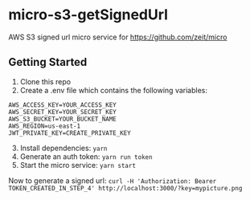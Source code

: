 # micro-s3-getSignedUrl
AWS S3 signed url micro service for https://github.com/zeit/micro

## Getting Started
1. Clone this repo
2. Create a .env file which contains the following variables:
```
AWS_ACCESS_KEY=YOUR_ACCESS_KEY
AWS_SECRET_KEY=YOUR_SECRET_KEY
AWS_S3_BUCKET=YOUR_BUCKET_NAME
AWS_REGION=us-east-1
JWT_PRIVATE_KEY=CREATE_PRIVATE_KEY
```
3. Install dependencies: `yarn`
4. Generate an auth token: `yarn run token`
5. Start the micro service: `yarn start`

Now to generate a signed url:
`curl -H 'Authorization: Bearer TOKEN_CREATED_IN_STEP_4' http://localhost:3000/?key=mypicture.png`
